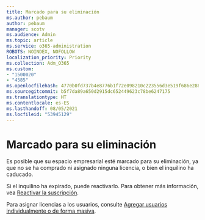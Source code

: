 ```yaml
---
title: Marcado para su eliminación
ms.author: pebaum
author: pebaum
manager: scotv
ms.audience: Admin
ms.topic: article
ms.service: o365-administration
ROBOTS: NOINDEX, NOFOLLOW
localization_priority: Priority
ms.collection: Adm_O365
ms.custom:
- "1500020"
- "4585"
ms.openlocfilehash: 4770b0fd737b4e8776b1f72e098210c223556d3e519f686e2881fa94e84748d1
ms.sourcegitcommit: b5f7da89a650d2915dc652449623c78be6247175
ms.translationtype: HT
ms.contentlocale: es-ES
ms.lasthandoff: 08/05/2021
ms.locfileid: "53945129"
---
```

# <a name="marked-for-removal"></a>Marcado para su eliminación

Es posible que su espacio empresarial esté marcado para su eliminación, ya que no se ha comprado ni asignado ninguna licencia, o bien el inquilino ha caducado. 

Si el inquilino ha expirado, puede reactivarlo. Para obtener más información, vea [Reactivar la suscripción](https://docs.microsoft.com/microsoft-365/commerce/subscriptions/reactivate-your-subscription?view=o365-worldwide).

Para asignar licencias a los usuarios, consulte [Agregar usuarios individualmente o de forma masiva](https://support.office.com/article/Assign-or-remove-licenses-for-Office-365-for-business-997596b5-4173-4627-b915-36abac6786dc).

